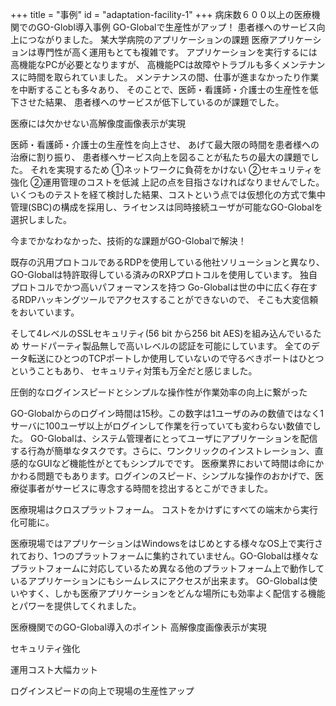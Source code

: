 +++
title = "事例"
id = "adaptation-facility-1"
+++
病床数６００以上の医療機関でのGO-Globl導入事例
GO-Globalで生産性がアップ！
患者様へのサービス向上につながりました。
某大学病院のアプリケーションの課題
医療アプリケーションは専門性が高く運用もとても複雑です。 アプリケーションを実行するには高機能なPCが必要となりますが、 高機能PCは故障やトラブルも多くメンテナンスに時間を取られていました。 メンテナンスの間、仕事が進まなかったり作業を中断することも多々あり、 そのことで、医師・看護師・介護士の生産性を低下させた結果、 患者様へのサービスが低下しているのが課題でした。

医療には欠かせない高解像度画像表示が実現

医師・看護師・介護士の生産性を向上させ、 あげて最大限の時間を患者様への治療に割り振り、 患者様へサービス向上を図ることが私たちの最大の課題でした。 それを実現するため
①ネットワークに負荷をかけない
②セキュリティを強化
②運用管理のコストを低減
上記の点を目指さなければなりませんでした。 いくつものテストを経て検討した結果、コストという点では仮想化の方式で集中管理(SBC)の構成を採用し、ライセンスは同時接続ユーザが可能なGO-Globalを選択しました。

今までかなわなかった、技術的な課題がGO-Globalで解決！

既存の汎用プロトコルであるRDPを使用している他社ソリューションと異なり、 GO-Globalは特許取得している済みのRXPプロトコルを使用しています。 独自プロトコルでかつ高いパフォーマンスを持つ Go-Globalは世の中に広く存在するRDPハッキングツールでアクセスすることができないので、 そこも大変信頼をおいています。

そして4レベルのSSLセキュリティ(56 bit から256 bit AES)を組み込んでいるため サードパーティ製品無しで高いレベルの認証を可能にしています。 全てのデータ転送にひとつのTCPポートしか使用していないので守るべきポートはひとつということもあり、 セキュリティ対策も万全だと感じました。

圧倒的なログインスピードとシンプルな操作性が作業効率の向上に繋がった

GO-Globalからのログイン時間は15秒。この数字は1ユーザのみの数値ではなく1サーバに100ユーザ以上がログインして作業を行っていても変わらない数値でした。 GO-Globalは、システム管理者にとってユーザにアプリケーションを配信する行為が簡単なタスクです。さらに、ワンクリックのインストレーション、直感的なGUIなど機能性がとてもシンプルでです。 医療業界において時間は命にかかわる問題でもあります。ログインのスピード、シンプルな操作のおかげで、医療従事者がサービスに専念する時間を捻出するとこができました。

医療現場はクロスプラットフォーム。
コストをかけずにすべての端末から実行化可能に。

医療現場ではアプリケーションはWindowsをはじめとする様々なOS上で実行されており、1つのプラットフォームに集約されていません。GO-Globalは様々なプラットフォームに対応しているため異なる他のプラットフォーム上で動作しているアプリケーションにもシームレスにアクセスが出来ます。 GO-Globalは使いやすく、しかも医療アプリケーションをどんな場所にも効率よく配信する機能とパワーを提供してくれました。

医療機関でのGO-Global導入のポイント
高解像度画像表示が実現

セキュリティ強化

運用コスト大幅カット

ログインスピードの向上で現場の生産性アップ